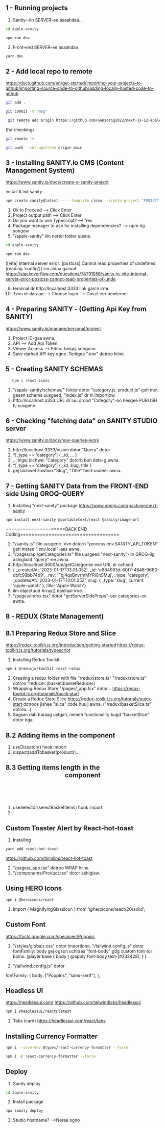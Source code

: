 ## 1 - Running projects

1. Sanity--iin SERVER-ee asaahdaa...

```bash
cd apple-sanity
```

```bash
npm run dev
```

2. Front-end SERVER-ee asaahdaa

```bash
yarn dev
```

## 2 - Add local repo to remote

https://docs.github.com/en/get-started/importing-your-projects-to-github/importing-source-code-to-github/adding-locally-hosted-code-to-github

```bash
git add .
```

```bash
git commit -m "msg"
```

```bash
 git remote add origin https://github.com/Ganzorig2022/next-js-12-apple-clone.git
```

(for checking)

```bash
git remote -v
```

```bash
git push --set-upstream origin main
```

## 3 - Installing SANITY.io CMS (Content Management System)

https://www.sanity.io/docs/create-a-sanity-project

Install & init sanity

```bash
npm create sanity@latest -- --template clean --create-project "PROJECT NAME HERE" --dataset production
```

1. Ok to Proceed --> Click Enter
2. Project output path --> Click Enter
3. Do you want to use Typescript? --> Yes
4. Package manager to use for installing dependencies? --> npm-iig songow
5. "/apple-sanity" iim nertei folder uusne.

```bash
cd apple-sanity
```

```bash
npm run dev
```

([vite] Internal server error: [postcss] Cannot read properties of
undefined (reading 'config'))
iim aldaa garwal
https://stackoverflow.com/questions/74791058/sanity-io-vite-internal-server-error-postcss-cannot-read-properties-of-unde

9. terminal dr http://localhost:3333 link garch irne.
10. Tvvn dr daraad --> Choose login --> Gmail-eer newterne.

## 4 - Preparing SANITY - (Getting Api Key from SANITY)

https://www.sanity.io/manage/personal/project

1. Project ID-gaa awna.
2. API --> Add Api Token
3. Viewer Access --> Editor bolgoj songono.
4. Save darhad API key ogno. Teriigee ".env" dotroo hiine.

## 5 - Creating SANITY SCHEMAS

```bash
   npm i react-icons
```

1. "/apple-sanity/schemas/" folder dotor "category.js, product.js" geh met gesen schema uusgeed, "index.js" dr ni importlow.
2. http://localhost:3333 URL dr luu orood "Category"-oo hesgee PUBLISH hj uusgene.

## 6 - Checking "fetching data" on SANITY STUDIO server

https://www.sanity.io/docs/how-queries-work

1. http://localhost:3333/vision dotor "Query" dotor
2. \*[_type == 'category'] {
   \_id,
   ...
   }
3. ... ingej bichwel "Category" dotorh buh data-g awna.
4. \*[_type == 'category'] {
   \_id,
   slug, title
   }
5. gej bichwel zowhon "Slug", "Title" field-uudeer awna.

## 7 - Getting SANITY Data from the FRONT-END side Using GROQ-QUERY

1. Installing "next-sanity" package
   https://www.npmjs.com/package/next-sanity

```bash
npm install next-sanity @portabletext/react @sanity/image-url
```

=====================BACK END Coding===================================

2. "/sanity.js" file uusgene. Vvn dotorh "process.env.SANITY_API_TOKEN" geh metee ".env.local"-aas awna.
3. "/pages/api/getCategories.ts" file uusgeed "next-sanity"-iin GROQ-iig ashiglaad "query"-ee awna.
4. http://localhost:3000/api/getCategories ene URL dr ochxod
5. {
   \_createdAt: '2023-01-17T13:01:05Z',
   \_id: 'e684993d-60f7-4848-9680-dbfc99bb74b9',
   \_rev: 'Fqj4qxBnvrmMYRi0it9Muj',
   \_type: 'category',
   \_updatedAt: '2023-01-17T13:01:05Z',
   slug: { \_type: 'slug', current: 'apple-watch' },
   title: 'Apple Watch'}
6. iim objectuud Array[] baidlaar irne.
7. "/pages/index.tsx" dotor "getServerSideProps"-oor categories-oo awna.

## 8 - REDUX (State Management)

## 8.1 Preparing Redux Store and Slice

https://redux-toolkit.js.org/introduction/getting-started
https://redux-toolkit.js.org/tutorials/typescript

1. Installing Redux Toolkit

```bash
npm i @reduxjs/toolkit react-redux
```

2. Creating a redux folder with file "/redux/store.ts"
   "/redux/store.ts" dotroo "reducer:{basket:basketReducer}
3. Wrapping Redux Store
   "/pages/\_app.tsx" dotor...
   https://redux-toolkit.js.org/tutorials/quick-start
4. Create a Redux State Slice
   https://redux-toolkit.js.org/tutorials/quick-start dotroos jishee "slice" code huulj awna. ("/redux/basketSlice.ts" dotroo...)
5. Sagsan dah baraag ustgah, nemeh functionality bugd "basketSlice" dotor bga.

## 8.2 Adding items in the <Product/> component

1. useDispatch() hook import
2. dispact(addTobasket(product))...

## 8.3 Getting items length in the <Header/> component

1. useSelector(selectBasketItems) hook import
2.

## Custom Toaster Alert by React-hot-toast

1. Installing

```bash
yarn add react-hot-toast
```

https://github.com/timolins/react-hot-toast

2. "/pages/\_app.tsx" dotroo WRAP hiine.
3. "/components/Product.tsx" dotor ashiglaw.

## Using HERO Icons

```bash
npm i @heroicons/react
```

1. import { MagnifyingGlassIcon } from '@heroicons/react/20/solid';

## Custom Font

https://fonts.google.com/specimen/Poppins

1. "/styles/globals.css" dotor importlono. "/tailwind.config.js" dotor fontFamily: body gej ogson uchraas "font-body" gdg custom font-toi bolno.
   @layer base {
   body {
   @apply font-body text-[#232428];
   }
   }

2. "/tailwind.config.js" dotor

fontFamily: {
body: ["Poppins", "sans-serif"],
},

## Headless UI

https://headlessui.com/
https://github.com/tailwindlabs/headlessui

```bash
npm i @headlessui/react@latest
```

1. Tabs (card)
   https://headlessui.com/react/tabs

## Installing Currency Formatter

```bash
npm i --save-dev @types/react-currency-formatter --force
```

```bash
npm i -D react-currency-formatter --force
```

## Deploy

1. Sanity deploy

```bash
cd apple-sanity
```

2. Install package

```bash
npx sanity deploy
```

3.  Studio hostname? -->Neree ogno
